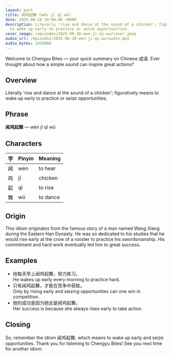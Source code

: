 ```yaml
---
layout: post
title: 闻鸡起舞 (wén jī qǐ wǔ)
date: 2025-08-28 10:00:00 +0000
description: Literally 'rise and dance at the sound of a chicken'; figuratively means
  to wake up early to practice or seize opportunities.
cover_image: /episodes/2025-08-28-wen-ji-qi-wu/cover.jpeg
audio_url: /episodes/2025-08-28-wen-ji-qi-wu/audio.mp3
audio_bytes: 1459968
---
```


Welcome to Chengyu Bites — your quick summary on Chinese 成语. Ever thought about how a simple sound can inspire great actions?

## Overview
Literally 'rise and dance at the sound of a chicken'; figuratively means to wake up early to practice or seize opportunities.

## Phrase
**闻鸡起舞** — wén jī qǐ wǔ

## Characters

| 字 | Pinyin | Meaning   |
|----|--------|-----------|
| 闻 | wén    | to hear   |
| 鸡 | jī     | chicken   |
| 起 | qǐ     | to rise   |
| 舞 | wǔ     | to dance  |

## Origin
This idiom originates from the famous story of a man named Wang Xiang during the Eastern Han Dynasty. He was so dedicated to his studies that he would rise early at the crow of a rooster to practice his swordsmanship. His commitment and hard work eventually led him to great success.

## Examples
- 他每天早上闻鸡起舞，努力练习。<br>He wakes up early every morning to practice hard.
- 只有闻鸡起舞，才能在竞争中获胜。<br>Only by rising early and seizing opportunities can one win in competition.
- 她的成功是因为她总是闻鸡起舞。<br>Her success is because she always rises early to take action.

## Closing
So, remember the idiom 闻鸡起舞, which means to wake up early and seize opportunities. Thank you for listening to Chengyu Bites! See you next time for another idiom.
